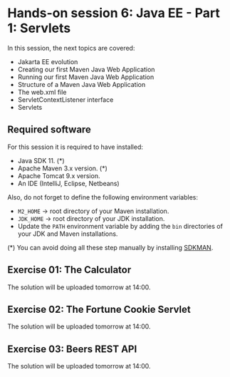 
# Hands-on session 6: Java EE - Part 1: Servlets


In this session, the next topics are covered:

- Jakarta EE evolution
- Creating our first Maven Java Web Application
- Running our first Maven Java Web Application
- Structure of a Maven Java Web Application
- The web.xml file
- ServletContextListener interface
- Servlets


## Required software

For this session it is required to have installed:

- Java SDK 11. (*)
- Apache Maven 3.x version. (*)
- Apache Tomcat 9.x version.
- An IDE (IntelliJ, Eclipse, Netbeans)

Also, do not forget to define the following environment variables:

- `M2_HOME` -> root directory of your Maven installation.
- `JDK_HOME` -> root directory of your JDK installation.
- Update the `PATH` environment variable by adding the `bin` directories of your JDK and Maven installations.

(*) You can avoid doing all these step manually by installing
[SDKMAN](https://sdkman.io/).


## Exercise 01: The Calculator

The solution will be uploaded tomorrow at 14:00.

## Exercise 02: The Fortune Cookie Servlet

The solution will be uploaded tomorrow at 14:00.

## Exercise 03: Beers REST API

The solution will be uploaded tomorrow at 14:00.


